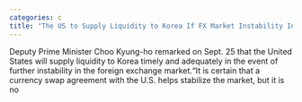 ```yaml
---
categories: c
title: "The US to Supply Liquidity to Korea If FX Market Instability Increases"
---
```

Deputy Prime Minister Choo Kyung-ho remarked on Sept. 25 that the United States will supply liquidity to Korea timely and adequately in the event of further instability in the foreign exchange market.“It is certain that a currency swap agreement with the U.S. helps stabilize the market, but it is no